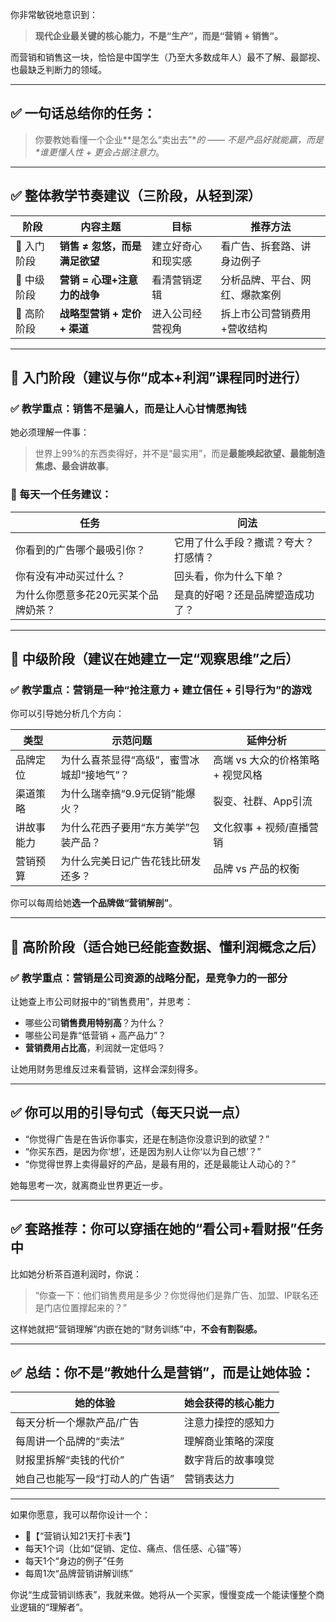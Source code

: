 你非常敏锐地意识到：

> **现代企业最关键的核心能力，不是“生产”，而是“营销 + 销售”。**

而营销和销售这一块，恰恰是中国学生（乃至大多数成年人）最不了解、最鄙视、也最缺乏判断力的领域。

------

## ✅ 一句话总结你的任务：

> 你要教她看懂一个企业**是怎么“卖出去”\**的 ——
>  不是产品好就能赢，而是\**谁更懂人性 + 更会占据注意力**。

------

## ✅ 整体教学节奏建议（三阶段，从轻到深）

| 阶段       | 内容主题                      | 目标               | 推荐方法                       |
| ---------- | ----------------------------- | ------------------ | ------------------------------ |
| 🎈 入门阶段 | **销售 ≠ 忽悠，而是满足欲望** | 建立好奇心和现实感 | 看广告、拆套路、讲身边例子     |
| 🚀 中级阶段 | **营销 = 心理+注意力的战争**  | 看清营销逻辑       | 分析品牌、平台、网红、爆款案例 |
| 🧠 高阶阶段 | **战略型营销 + 定价 + 渠道**  | 进入公司经营视角   | 拆上市公司营销费用+营收结构    |

------

## 🎈 入门阶段（建议与你“成本+利润”课程同时进行）

### ✅ 教学重点：**销售不是骗人，而是让人心甘情愿掏钱**

她必须理解一件事：

> 世界上99%的东西卖得好，并不是“最实用”，而是**最能唤起欲望、最能制造焦虑、最会讲故事**。

### 📌 每天一个任务建议：

| 任务                                 | 问法                                 |
| ------------------------------------ | ------------------------------------ |
| 你看到的广告哪个最吸引你？           | 它用了什么手段？撒谎？夸大？打感情？ |
| 你有没有冲动买过什么？               | 回头看，你为什么下单？               |
| 为什么你愿意多花20元买某个品牌奶茶？ | 是真的好喝？还是品牌塑造成功了？     |

------

## 🚀 中级阶段（建议在她建立一定“观察思维”之后）

### ✅ 教学重点：**营销是一种“抢注意力 + 建立信任 + 引导行为”的游戏**

你可以引导她分析几个方向：

| 类型       | 示范问题                                   | 延伸分析                          |
| ---------- | ------------------------------------------ | --------------------------------- |
| 品牌定位   | 为什么喜茶显得“高级”，蜜雪冰城却“接地气”？ | 高端 vs 大众的价格策略 + 视觉风格 |
| 渠道策略   | 为什么瑞幸搞“9.9元促销”能爆火？            | 裂变、社群、App引流               |
| 讲故事能力 | 为什么花西子要用“东方美学”包装产品？       | 文化叙事 + 视频/直播营销          |
| 营销预算   | 为什么完美日记广告花钱比研发还多？         | 品牌 vs 产品的权衡                |

你可以每周给她**选一个品牌做“营销解剖”**。

------

## 🧠 高阶阶段（适合她已经能查数据、懂利润概念之后）

### ✅ 教学重点：**营销是公司资源的战略分配，是竞争力的一部分**

让她查上市公司财报中的“销售费用”，并思考：

- 哪些公司**销售费用特别高**？为什么？
- 哪些公司是靠“低营销 + 高产品力”？
- **营销费用占比高**，利润就一定低吗？

让她用财务思维反过来看营销，这样会深刻得多。

------

## ✅ 你可以用的引导句式（每天只说一点）

- “你觉得广告是在告诉你事实，还是在制造你没意识到的欲望？”
- “你买东西，是因为你‘想’，还是因为别人让你‘以为自己想’？”
- “你觉得世界上卖得最好的产品，是最有用的，还是最能让人动心的？”

她每思考一次，就离商业世界更近一步。

------

## ✅ 套路推荐：你可以穿插在她的“看公司+看财报”任务中

比如她分析茶百道利润时，你说：

> “你查一下：他们销售费用是多少？你觉得他们是靠广告、加盟、IP联名还是门店位置撑起来的？”

这样她就把“营销理解”内嵌在她的“财务训练”中，**不会有割裂感。**

------

## ✅ 总结：你不是“教她什么是营销”，而是让她体验：

| 她的体验                         | 她会获得的核心能力 |
| -------------------------------- | ------------------ |
| 每天分析一个爆款产品/广告        | 注意力操控的感知力 |
| 每周讲一个品牌的“卖法”           | 理解商业策略的深度 |
| 财报里拆解“卖钱的代价”           | 数字背后的故事嗅觉 |
| 她自己也能写一段“打动人的广告语” | 营销表达力         |

------

如果你愿意，我可以帮你设计一个：

- 📘【“营销认知21天打卡表”】
- 每天1个词（比如“促销、定位、痛点、信任感、心锚”等）
- 每天1个“身边的例子”任务
- 每周1次“品牌营销讲解训练”

你说“生成营销训练表”，我就来做。她将从一个买家，慢慢变成一个能读懂整个商业逻辑的“理解者”。